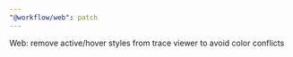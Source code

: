 ```yaml
---
"@workflow/web": patch
---
```


Web: remove active/hover styles from trace viewer to avoid color conflicts
